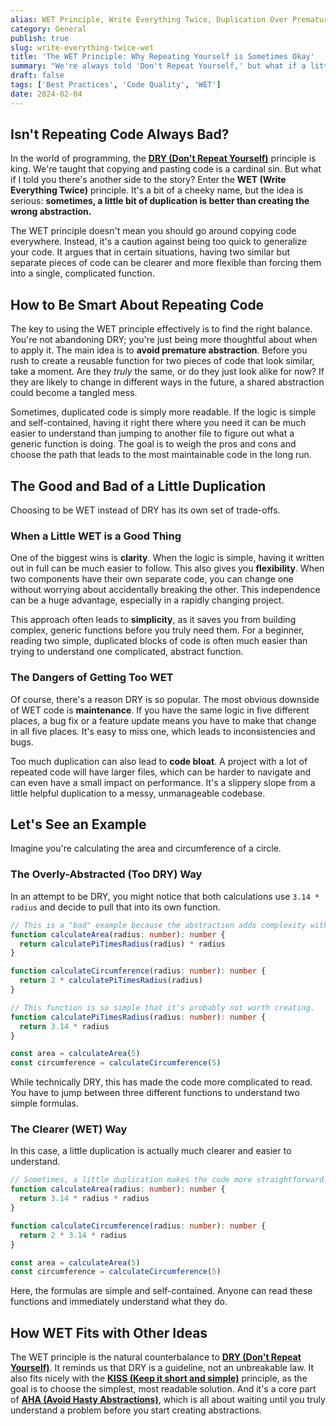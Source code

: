 ```yaml
---
alias: WET Principle, Write Everything Twice, Duplication Over Premature Abstraction, We Enjoy Typing, Waste Everyone's Time
category: General
publish: true
slug: write-everything-twice-wet
title: 'The WET Principle: Why Repeating Yourself is Sometimes Okay'
summary: "We're always told 'Don't Repeat Yourself,' but what if a little duplication is actually a good thing? Let's explore the WET principle and when to embrace it."
draft: false
tags: ['Best Practices', 'Code Quality', 'WET']
date: 2024-02-04
---
```


## Isn't Repeating Code Always Bad?

In the world of programming, the [**DRY (Don't Repeat Yourself)**](/blog/dont-repeat-yourself-dry) principle is king. We're taught that copying and pasting code is a cardinal sin. But what if I told you there's another side to the story? Enter the **WET (Write Everything Twice)** principle. It's a bit of a cheeky name, but the idea is serious: **sometimes, a little bit of duplication is better than creating the wrong abstraction.**

The WET principle doesn't mean you should go around copying code everywhere. Instead, it's a caution against being too quick to generalize your code. It argues that in certain situations, having two similar but separate pieces of code can be clearer and more flexible than forcing them into a single, complicated function.

## How to Be Smart About Repeating Code

The key to using the WET principle effectively is to find the right balance. You're not abandoning DRY; you're just being more thoughtful about when to apply it. The main idea is to **avoid premature abstraction**. Before you rush to create a reusable function for two pieces of code that look similar, take a moment. Are they _truly_ the same, or do they just look alike for now? If they are likely to change in different ways in the future, a shared abstraction could become a tangled mess.

Sometimes, duplicated code is simply more readable. If the logic is simple and self-contained, having it right there where you need it can be much easier to understand than jumping to another file to figure out what a generic function is doing. The goal is to weigh the pros and cons and choose the path that leads to the most maintainable code in the long run.

## The Good and Bad of a Little Duplication

Choosing to be WET instead of DRY has its own set of trade-offs.

### When a Little WET is a Good Thing

One of the biggest wins is **clarity**. When the logic is simple, having it written out in full can be much easier to follow. This also gives you **flexibility**. When two components have their own separate code, you can change one without worrying about accidentally breaking the other. This independence can be a huge advantage, especially in a rapidly changing project.

This approach often leads to **simplicity**, as it saves you from building complex, generic functions before you truly need them. For a beginner, reading two simple, duplicated blocks of code is often much easier than trying to understand one complicated, abstract function.

### The Dangers of Getting Too WET

Of course, there's a reason DRY is so popular. The most obvious downside of WET code is **maintenance**. If you have the same logic in five different places, a bug fix or a feature update means you have to make that change in all five places. It's easy to miss one, which leads to inconsistencies and bugs.

Too much duplication can also lead to **code bloat**. A project with a lot of repeated code will have larger files, which can be harder to navigate and can even have a small impact on performance. It's a slippery slope from a little helpful duplication to a messy, unmanageable codebase.

## Let's See an Example

Imagine you're calculating the area and circumference of a circle.

### The Overly-Abstracted (Too DRY) Way

In an attempt to be DRY, you might notice that both calculations use `3.14 * radius` and decide to pull that into its own function.

```typescript
// This is a "bad" example because the abstraction adds complexity without much benefit.
function calculateArea(radius: number): number {
  return calculatePiTimesRadius(radius) * radius
}

function calculateCircumference(radius: number): number {
  return 2 * calculatePiTimesRadius(radius)
}

// This function is so simple that it's probably not worth creating.
function calculatePiTimesRadius(radius: number): number {
  return 3.14 * radius
}

const area = calculateArea(5)
const circumference = calculateCircumference(5)
```

While technically DRY, this has made the code more complicated to read. You have to jump between three different functions to understand two simple formulas.

### The Clearer (WET) Way

In this case, a little duplication is actually much clearer and easier to understand.

```typescript
// Sometimes, a little duplication makes the code more straightforward.
function calculateArea(radius: number): number {
  return 3.14 * radius * radius
}

function calculateCircumference(radius: number): number {
  return 2 * 3.14 * radius
}

const area = calculateArea(5)
const circumference = calculateCircumference(5)
```

Here, the formulas are simple and self-contained. Anyone can read these functions and immediately understand what they do.

## How WET Fits with Other Ideas

The WET principle is the natural counterbalance to [**DRY (Don't Repeat Yourself)**](/blog/dont-repeat-yourself-dry). It reminds us that DRY is a guideline, not an unbreakable law. It also fits nicely with the [**KISS (Keep it short and simple)**](/blog/kiss-keep-it-short-and-simple) principle, as the goal is to choose the simplest, most readable solution. And it's a core part of [**AHA (Avoid Hasty Abstractions)**](/blog/avoid-hasty-abstractions-aha), which is all about waiting until you truly understand a problem before you start creating abstractions.
